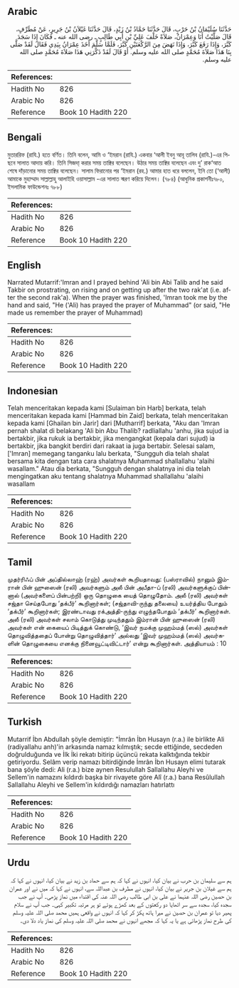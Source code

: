 ## Arabic


<div dir="rtl" lang="ar" style={{fontSize:'larger',backgroundColor:'#f8f9fa',padding:20}}>
حَدَّثَنَا سُلَيْمَانُ بْنُ حَرْبٍ، قَالَ حَدَّثَنَا حَمَّادُ بْنُ زَيْدٍ، قَالَ حَدَّثَنَا غَيْلاَنُ بْنُ جَرِيرٍ، عَنْ مُطَرِّفٍ، قَالَ صَلَّيْتُ أَنَا وَعِمْرَانُ، صَلاَةً خَلْفَ عَلِيِّ بْنِ أَبِي طَالِبٍ ـ رضى الله عنه ـ فَكَانَ إِذَا سَجَدَ كَبَّرَ، وَإِذَا رَفَعَ كَبَّرَ، وَإِذَا نَهَضَ مِنَ الرَّكْعَتَيْنِ كَبَّرَ، فَلَمَّا سَلَّمَ أَخَذَ عِمْرَانُ بِيَدِي فَقَالَ لَقَدْ صَلَّى بِنَا هَذَا صَلاَةَ مُحَمَّدٍ صلى الله عليه وسلم‏.‏ أَوْ قَالَ لَقَدْ ذَكَّرَنِي هَذَا صَلاَةَ مُحَمَّدٍ صلى الله عليه وسلم‏.‏
</div>
<div style={{backgroundColor:'#f8f9fa',padding:20, marginBottom: 10}}><table> <thead> <tr> <th>References:</th> <th></th> </tr> </thead> <tbody><tr><td>Hadith No</td><td>826</td></tr><tr><td>Arabic No</td><td>826</td></tr><tr><td>Reference</td><td>Book 10 Hadith 220</td></tr></tbody></table></div>

## Bengali


<div dir="ltr" lang="bn" style={{fontSize:'larger',backgroundColor:'#f8f9fa',padding:20}}>
মুতাররিফ (রাযি.) হতে বর্ণিত। তিনি বলেন, আমি ও ‘ইমরান (রাযি.) একবার ‘আলী ইবনু আবূ তালিব (রাযি.)-এর পিছনে সালাত আদায় করি। তিনি সিজদা্ করার সময় তাক্বির বলেছেন। উঠার সময় তাক্বির বলেছেন এবং দু’ রাক‘আত শেষে দাঁড়ানোর সময় তাক্বির বলেছেন। সালাম ফিরানোর পর ‘ইমরান (রহ.) আমার হাত ধরে বললেন, ইনি তো (‘আলী) আমাকে মুহাম্মাদ সাল্লাল্লাহু আলাইহি ওয়াসাল্লাম -এর সালাত স্মরণ করিয়ে দিলেন। (৭৮৪) (আধুনিক প্রকাশনীঃ৭৮০, ইসলামিক ফাউন্ডেশনঃ ৭৮৮)
</div>
<div style={{backgroundColor:'#f8f9fa',padding:20, marginBottom: 10}}><table> <thead> <tr> <th>References:</th> <th></th> </tr> </thead> <tbody><tr><td>Hadith No</td><td>826</td></tr><tr><td>Arabic No</td><td>826</td></tr><tr><td>Reference</td><td>Book 10 Hadith 220</td></tr></tbody></table></div>

## English


<div dir="ltr" lang="en" style={{fontSize:'larger',backgroundColor:'#f8f9fa',padding:20}}>
Narrated Mutarrif:'Imran and I prayed behind 'Ali bin Abi Talib and he said Takbir on prostrating, on rising and on getting up after the two rak'at (i.e. after the second rak'a). When the prayer was finished, 'Imran took me by the hand and said, "He ('Ali) has prayed the prayer of Muhammad" (or said, "He made us remember the prayer of Muhammad)
</div>
<div style={{backgroundColor:'#f8f9fa',padding:20, marginBottom: 10}}><table> <thead> <tr> <th>References:</th> <th></th> </tr> </thead> <tbody><tr><td>Hadith No</td><td>826</td></tr><tr><td>Arabic No</td><td>826</td></tr><tr><td>Reference</td><td>Book 10 Hadith 220</td></tr></tbody></table></div>

## Indonesian


<div dir="ltr" lang="id" style={{fontSize:'larger',backgroundColor:'#f8f9fa',padding:20}}>
Telah menceritakan kepada kami [Sulaiman bin Harb] berkata, telah menceritakan kepada kami [Hammad bin Zaid] berkata, telah menceritakan kepada kami [Ghailan bin Jarir] dari [Mutharrif] berkata, "Aku dan 'Imran pernah shalat di belakang 'Ali bin Abu Thalib? radliallahu 'anhu, jika sujud ia bertakbir, jika rukuk ia bertakbir, jika mengangkat (kepala dari sujud) ia bertakbir, jika bangkit berdiri dari rakaat ia juga bertabir. Selesai salam, ['Imran] memegang tanganku lalu berkata, "Sungguh dia telah shalat bersama kita dengan tata cara shalatnya Muhammad shallallahu 'alaihi wasallam." Atau dia berkata, "Sungguh dengan shalatnya ini dia telah mengingatkan aku tentang shalatnya Muhammad shallallahu 'alaihi wasallam
</div>
<div style={{backgroundColor:'#f8f9fa',padding:20, marginBottom: 10}}><table> <thead> <tr> <th>References:</th> <th></th> </tr> </thead> <tbody><tr><td>Hadith No</td><td>826</td></tr><tr><td>Arabic No</td><td>826</td></tr><tr><td>Reference</td><td>Book 10 Hadith 220</td></tr></tbody></table></div>

## Tamil


<div dir="ltr" lang="ta" style={{fontSize:'larger',backgroundColor:'#f8f9fa',padding:20}}>
முதர்ரிஃப் பின் அப்தில்லாஹ் (ரஹ்) அவர்கள் கூறியதாவது: (பஸ்ராவில்) நானும் இம்ரான் பின் ஹுஸைன் (ரலி) அவர்களும் அலீ பின் அபீதா-ப் (ரலி) அவர்களுக்குப் பின்னால் (அவர்களைப் பின்பற்றி) ஒரு தொழுகை யைத் தொழுதோம். அலீ (ரலி) அவர்கள் சஜ்தா செய்தபோது ‘தக்பீர்’ கூறினார்கள்; (சஜ்தாவி-ருந்து தலையை) உயர்த்திய போதும் ‘தக்பீர்’ கூறினார்கள்; இரண்டாவது ரக்அத்தி-ருந்து எழுந்தபோதும் ‘தக்பீர்’ கூறினார்கள். அலீ (ரலி) அவர்கள் சலாம் கொடுத்து முடிந்ததும் இம்ரான் பின் ஹுஸைன் (ரலி) அவர்கள் என் கையைப் பிடித்துக் கொண்டு, ‘இவர் நமக்கு முஹம்மத் (ஸல்) அவர்கள் தொழுவித்ததைப் போன்று தொழுவித்தார்’ அல்லது ‘இவர் முஹம்மத் (ஸல்) அவர்களின் தொழுகையை எனக்கு நினைவூட்டிவிட்டார்’ என்று கூறினார்கள். அத்தியாயம் : 10
</div>
<div style={{backgroundColor:'#f8f9fa',padding:20, marginBottom: 10}}><table> <thead> <tr> <th>References:</th> <th></th> </tr> </thead> <tbody><tr><td>Hadith No</td><td>826</td></tr><tr><td>Arabic No</td><td>826</td></tr><tr><td>Reference</td><td>Book 10 Hadith 220</td></tr></tbody></table></div>

## Turkish


<div dir="ltr" lang="tr" style={{fontSize:'larger',backgroundColor:'#f8f9fa',padding:20}}>
Mutarrif İbn Abdullah şöyle demiştir: "İmrân İbn Husayn (r.a.) ile birlikte Ali (radiyallahu anh)'in arkasında namaz kılmıştık; secde ettiğinde, secdeden doğrulduğunda ve İlk İki rekatı bitirip üçüncü rekata kalk­tığında tekbir getiriyordu. Selâm verip namazı bitirdiğinde İmrân İbn Husayn elimi tutarak bana şöyle dedi: Ali (r.a.) bize aynen Resulullah Sallallahu Aleyhi ve Sellem'in namazını kıldırdı başka bir rivayete göre Alî (r.a.) bana Resûlullah Sallallahu Aleyhi ve Sellem'in kıldırdığı namazları hatırlattı
</div>
<div style={{backgroundColor:'#f8f9fa',padding:20, marginBottom: 10}}><table> <thead> <tr> <th>References:</th> <th></th> </tr> </thead> <tbody><tr><td>Hadith No</td><td>826</td></tr><tr><td>Arabic No</td><td>826</td></tr><tr><td>Reference</td><td>Book 10 Hadith 220</td></tr></tbody></table></div>

## Urdu


<div dir="rtl" lang="ur" style={{fontSize:'larger',backgroundColor:'#f8f9fa',padding:20}}>
ہم سے سلیمان بن حرب نے بیان کیا، انہوں نے کہا کہ ہم سے حماد بن زید نے بیان کیا، انہوں نے کہا کہ ہم سے غیلان بن جریر نے بیان کیا، انہوں نے مطرف بن عبداللہ سے، انہوں نے کہا کہ میں نے اور عمران بن حصین رضی اللہ عنہما نے علی بن ابی طالب رضی اللہ عنہ کی اقتداء میں نماز پڑھی۔ آپ نے جب سجدہ کیا، سجدہ سے سر اٹھایا دو رکعتوں کے بعد کھڑے ہوئے تو ہر مرتبہ تکبیر کہی۔ جب آپ نے سلام پھیر دیا تو عمران بن حصین نے میرا ہاتھ پکڑ کر کہا کہ انہوں نے واقعی ہمیں محمد صلی اللہ علیہ وسلم کی طرح نماز پڑھائی ہے یا یہ کہا کہ مجھے انہوں نے محمد صلی اللہ علیہ وسلم کی نماز یاد دلا دی۔
</div>
<div style={{backgroundColor:'#f8f9fa',padding:20, marginBottom: 10}}><table> <thead> <tr> <th>References:</th> <th></th> </tr> </thead> <tbody><tr><td>Hadith No</td><td>826</td></tr><tr><td>Arabic No</td><td>826</td></tr><tr><td>Reference</td><td>Book 10 Hadith 220</td></tr></tbody></table></div>